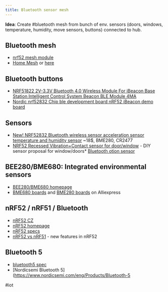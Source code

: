 ```yaml
---
title: Bluetooth sensor mesh
---
```


**Idea**: Create #bluetooth mesh from bunch of env. sensors (doors, windows, temperature, humidity, move sensors, buttons) connected to hub.

## Bluetooth mesh

* [nrf52 mesh module](https://www.aliexpress.com/item/skylab-ble5-ble-50-mesh-nrf52-nrf52840-module-keyboard-bluetooth-hid-module/32946330811.html)
* [Home Mesh](https://www.homesmartmesh.com/) or [here](https://hackaday.io/project/20388-home-smart-mesh)

## Bluetooth buttons

* [NRF51822 2V-3.3V Bluetooth 4.0 Wireless Module For iBeacon Base Station Intelligent Control System Beacon BLE Module 4MA](https://www.aliexpress.com/item/NRF51822-2V-3-3V-Bluetooth-4-0-Wireless-Module-For-iBeacon-Base-Station-Intelligent-Control-System/32920229385.html)
* [Nordic nrf52832 Chip ble development board nRF52 iBeacon demo board](https://www.aliexpress.com/item/Nordic-nrf52832-Chip-ble-development-board-nRF52-iBeacon-demo-board/32862041727.html)

## Sensors

* [New! NRF52832 Bluetooth wireless sensor acceleration sensor temperature and humidity sensor](https://www.aliexpress.com/item/New-NRF52832-Bluetooth-wireless-sensor-acceleration-sensor-temperature-and-humidity-sensor/32906662327.html) ~18$, BME280, CR2477
* [NRF52 Recessed Vibration+Contact sensor for door/window](https://www.openhardware.io/view/434/NRF52-Recessed-VibrationContact-sensor-for-doorwindow) - DIY sensor proposal for window/doors* [Bluetooth otion sensor]()

## BEE280/BME680: Integrated environmental sensors

* [BEE280/BME680 homepage](https://www.bosch-sensortec.com/bst/products/environmental/integrated_environmental_unit/overview_integratedenvironmentalunit)
* [BME680 boards](https://www.aliexpress.com/af/BME680.html) and [BME280 boards](https://www.aliexpress.com/af/BME280.html) on Alliexpress

## nRF52 / nRF51 / Bluetooth

* [nRF52 CZ](https://cz.mouser.com/new/nordicsemiconductor/nrf52-series-soc/)
* [nRF52 homepage](https://www.nordicsemi.com/Products/nRF52-Series-SoC)
* [nRF52 specs](http://infocenter.nordicsemi.com/index.jsp?topic=%2Fcom.nordic.infocenter.nrf52%2Fdita%2Fnrf52%2Fnrf52_series.html)
* [nRF52 vs nRF51](https://devzone.nordicsemi.com/b/blog/posts/new-features-in-nrf52) - new features in nRF52

## Bluetooth 5

* [bluetooth5 spec](https://www.bluetooth.com/specifications/%20bluetooth-core-specification/bluetooth5)
* [Nordicsemi Bluetooth 5](https://www.nordicsemi.com/eng/Products/Bluetooth-5

#iot 